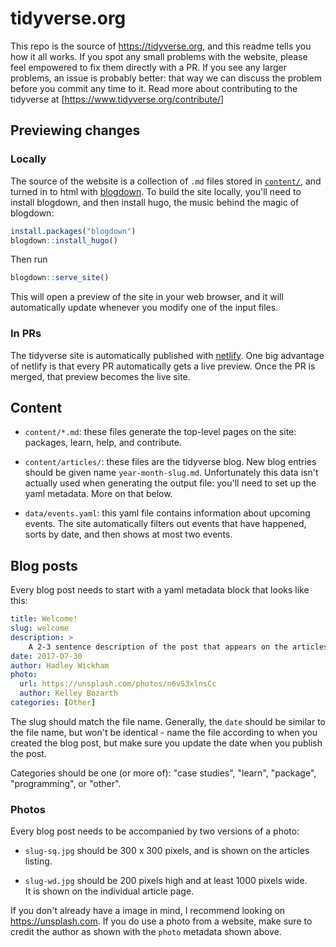 # tidyverse.org

This repo is the source of <https://tidyverse.org>, and this readme tells you how it all works. If you spot any small problems with the website, please feel empowered to fix them directly with a PR. If you see any larger problems, an issue is probably better: that way we can discuss the problem before you commit any time to it.  Read more about contributing to the tidyverse at [https://www.tidyverse.org/contribute/]

## Previewing changes

### Locally

The source of the website is a collection of `.md` files stored in [`content/`](content/), and turned in to html with [blogdown](https://bookdown.org/yihui/blogdown). To build the site locally, you'll need to install blogdown, and then install hugo, the music behind the magic of blogdown:

```R
install.packages("blogdown")
blogdown::install_hugo()
```

Then run

```R
blogdown::serve_site()
```

This will open a preview of the site in your web browser, and it will automatically update whenever you modify one of the input files.

### In PRs

The tidyverse site is automatically published with [netlify](http://netlify.com/). One big advantage of netlify is that every PR automatically gets a live preview. Once the PR is merged, that preview becomes the live site.

## Content

* `content/*.md`: these files generate the top-level pages on the site:
  packages, learn, help, and contribute. 
  
* `content/articles/`: these files are the tidyverse blog. New blog entries
  should be given name `year-month-slug.md`. Unfortunately this data isn't
  actually used when generating the output file: you'll need to set up 
  the yaml metadata. More on that below.

* `data/events.yaml`: this yaml file contains information about upcoming 
  events. The site automatically filters out events that have happened,
  sorts by date, and then shows at most two events.

## Blog posts

Every blog post needs to start with a yaml metadata block that looks like this:

```yaml
title: Welcome!
slug: welcome
description: >
    A 2-3 sentence description of the post that appears on the articles page.
date: 2017-07-30
author: Hadley Wickham
photo:
  url: https://unsplash.com/photos/n6vS3xlnsCc
  author: Kelley Bozarth
categories: [Other]
```

The slug should match the file name. Generally, the `date` should be similar to the file name, but won't be identical - name the file according to when you created the blog post, but make sure you update the date when you publish the post.

Categories should be one (or more of): "case studies", "learn", "package", "programming", or "other".

### Photos

Every blog post needs to be accompanied by two versions of a photo:

* `slug-sq.jpg` should be 300 x 300 pixels, and is shown on the articles listing.

* `slug-wd.jpg` should be 200 pixels high and at least 1000 pixels wide.  
  It is shown on the individual article page.
  
If you don't already have a image in mind, I recommend looking on <https://unsplash.com>. If you do use a photo from a website, make sure to credit the author as shown with the `photo` metadata shown above.

